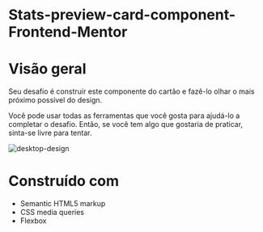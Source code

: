# Stats-preview-card-component-Frontend-Mentor
# Visão geral

Seu desafio é construir este componente do cartão e fazê-lo olhar o mais próximo possível do design.

Você pode usar todas as ferramentas que você gosta para ajudá-lo a completar o desafio. Então, se você tem algo que gostaria de praticar, sinta-se livre para tentar.

![desktop-design](https://user-images.githubusercontent.com/62123394/172286821-f7286be7-5553-4d35-9d83-241ab96b0f35.jpg)

# Construído com

- Semantic HTML5 markup
- CSS media queries
- Flexbox
